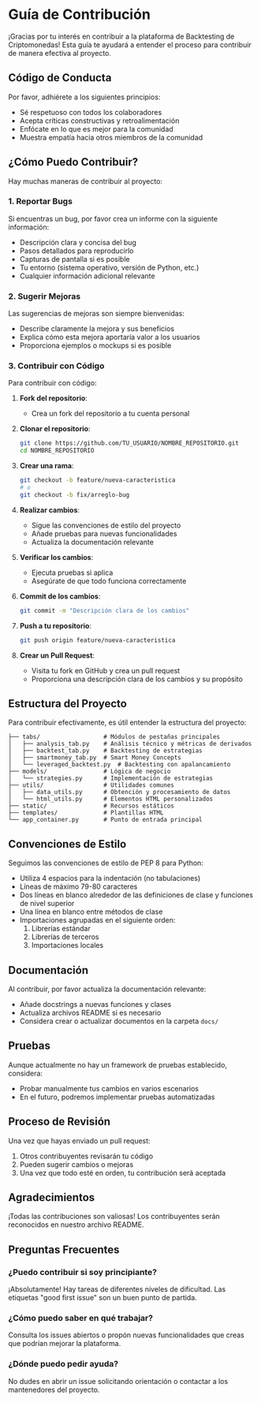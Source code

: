 # Guía de Contribución

¡Gracias por tu interés en contribuir a la plataforma de Backtesting de Criptomonedas! Esta guía te ayudará a entender el proceso para contribuir de manera efectiva al proyecto.

## Código de Conducta

Por favor, adhiérete a los siguientes principios:

- Sé respetuoso con todos los colaboradores
- Acepta críticas constructivas y retroalimentación
- Enfócate en lo que es mejor para la comunidad
- Muestra empatía hacia otros miembros de la comunidad

## ¿Cómo Puedo Contribuir?

Hay muchas maneras de contribuir al proyecto:

### 1. Reportar Bugs

Si encuentras un bug, por favor crea un informe con la siguiente información:

- Descripción clara y concisa del bug
- Pasos detallados para reproducirlo
- Capturas de pantalla si es posible
- Tu entorno (sistema operativo, versión de Python, etc.)
- Cualquier información adicional relevante

### 2. Sugerir Mejoras

Las sugerencias de mejoras son siempre bienvenidas:

- Describe claramente la mejora y sus beneficios
- Explica cómo esta mejora aportaría valor a los usuarios
- Proporciona ejemplos o mockups si es posible

### 3. Contribuir con Código

Para contribuir con código:

1. **Fork del repositorio**:
   - Crea un fork del repositorio a tu cuenta personal

2. **Clonar el repositorio**:
   ```bash
   git clone https://github.com/TU_USUARIO/NOMBRE_REPOSITORIO.git
   cd NOMBRE_REPOSITORIO
   ```

3. **Crear una rama**:
   ```bash
   git checkout -b feature/nueva-caracteristica
   # o
   git checkout -b fix/arreglo-bug
   ```

4. **Realizar cambios**:
   - Sigue las convenciones de estilo del proyecto
   - Añade pruebas para nuevas funcionalidades
   - Actualiza la documentación relevante

5. **Verificar los cambios**:
   - Ejecuta pruebas si aplica
   - Asegúrate de que todo funciona correctamente

6. **Commit de los cambios**:
   ```bash
   git commit -m "Descripción clara de los cambios"
   ```

7. **Push a tu repositorio**:
   ```bash
   git push origin feature/nueva-caracteristica
   ```

8. **Crear un Pull Request**:
   - Visita tu fork en GitHub y crea un pull request
   - Proporciona una descripción clara de los cambios y su propósito

## Estructura del Proyecto

Para contribuir efectivamente, es útil entender la estructura del proyecto:

```
├── tabs/                  # Módulos de pestañas principales
│   ├── analysis_tab.py    # Análisis técnico y métricas de derivados
│   ├── backtest_tab.py    # Backtesting de estrategias
│   ├── smartmoney_tab.py  # Smart Money Concepts
│   └── leveraged_backtest.py  # Backtesting con apalancamiento
├── models/                # Lógica de negocio
│   └── strategies.py      # Implementación de estrategias
├── utils/                 # Utilidades comunes
│   ├── data_utils.py      # Obtención y procesamiento de datos
│   └── html_utils.py      # Elementos HTML personalizados
├── static/                # Recursos estáticos
├── templates/             # Plantillas HTML
└── app_container.py       # Punto de entrada principal
```

## Convenciones de Estilo

Seguimos las convenciones de estilo de PEP 8 para Python:

- Utiliza 4 espacios para la indentación (no tabulaciones)
- Líneas de máximo 79-80 caracteres
- Dos líneas en blanco alrededor de las definiciones de clase y funciones de nivel superior
- Una línea en blanco entre métodos de clase
- Importaciones agrupadas en el siguiente orden:
  1. Librerías estándar
  2. Librerías de terceros
  3. Importaciones locales

## Documentación

Al contribuir, por favor actualiza la documentación relevante:

- Añade docstrings a nuevas funciones y clases
- Actualiza archivos README si es necesario
- Considera crear o actualizar documentos en la carpeta `docs/`

## Pruebas

Aunque actualmente no hay un framework de pruebas establecido, considera:

- Probar manualmente tus cambios en varios escenarios
- En el futuro, podremos implementar pruebas automatizadas

## Proceso de Revisión

Una vez que hayas enviado un pull request:

1. Otros contribuyentes revisarán tu código
2. Pueden sugerir cambios o mejoras
3. Una vez que todo esté en orden, tu contribución será aceptada

## Agradecimientos

¡Todas las contribuciones son valiosas! Los contribuyentes serán reconocidos en nuestro archivo README.

## Preguntas Frecuentes

### ¿Puedo contribuir si soy principiante?

¡Absolutamente! Hay tareas de diferentes niveles de dificultad. Las etiquetas "good first issue" son un buen punto de partida.

### ¿Cómo puedo saber en qué trabajar?

Consulta los issues abiertos o propón nuevas funcionalidades que creas que podrían mejorar la plataforma.

### ¿Dónde puedo pedir ayuda?

No dudes en abrir un issue solicitando orientación o contactar a los mantenedores del proyecto.